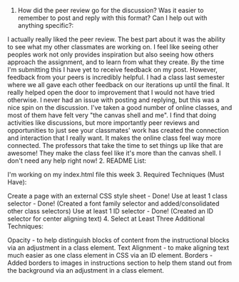 1. How did the peer review go for the discussion? Was it easier to remember to post and reply with this format? Can I help out with anything specific?:

I actually really liked the peer review. The best part about it was the ability to see what my other classmates are working on. I feel like seeing other peoples work not only provides inspiration but also seeing how others approach the assignment, and to learn from what they create. By the time I'm submitting this I have yet to receive feedback on my post. However, feedback from your peers is incredibly helpful. I had a class last semester where we all gave each other feedback on our iterations up until the final. It really helped open the door to improvement that I would not have tried otherwise. I never had an issue with posting and replying, but this was a nice spin on the discussion.
I've taken a good number of online classes, and most of them have felt very "the canvas shell and me". I find that doing activities like discussions, but more importantly peer reviews and opportunities to just see your classmates' work has created the connection and interaction that I really want. It makes the online class feel way more connected. The professors that take the time to set things up like that are awesome! They make the class feel like it's more than the canvas shell.
I don't need any help right now!
2. README List:

I'm working on my index.html file this week
3. Required Techniques (Must Have):

Create a page with an external CSS style sheet - Done!
Use at least 1 class selector - Done! (Created a font family selector and added/consolidated other class selectors)
Use at least 1 ID selector - Done! (Created an ID selector for center aligning text)
4. Select at Least Three Additional Techniques:

Opacity - to help distinguish blocks of content from the instructional blocks via an adjustment in a class element.
Text Alignment - to make aligning text much easier as one class element in CSS via an ID element.
Borders - Added borders to images in instructions section to help them stand out from the background via an adjustment in a class element.